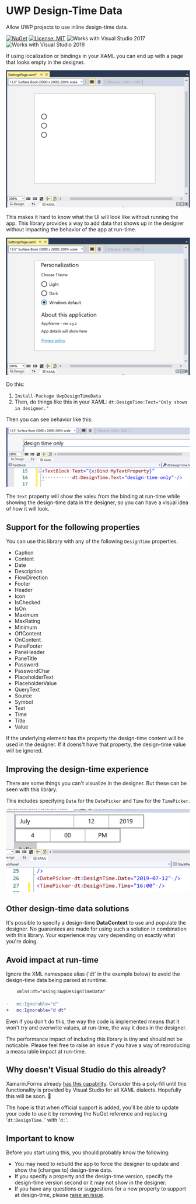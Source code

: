# UWP Design-Time Data

Allow UWP projects to use inline design-time data.

[![NuGet](https://img.shields.io/nuget/v/UwpDesignTimeData.svg)](https://www.nuget.org/packages/UwpDesignTimeData/1.1.0)
[![License: MIT](https://img.shields.io/badge/License-MIT-green.svg)](LICENSE)
![Works with Visual Studio 2017](https://img.shields.io/static/v1.svg?label=VS&message=2017&color=5F2E96)
![Works with Visual Studio 2019](https://img.shields.io/static/v1.svg?label=VS&message=2019&color=BB88F3)

If using localization or bindings in your XAML you can end up with a page that looks empty in the designer.

![Designer with no useful, visible data](./assets/design-time-before.png)

This makes it hard to know what the UI will look like without running the app.
This library provides a way to add data that shows up in the designer without impacting the behavior of the app at run-time.

![Designer showing content at design-time](./assets/design-time-after.png)

Do this:

1. `Install-Package UwpDesignTimeData`
2. Then, do things like this in your XAML: `dt:DesignTime:Text="Only shown in designer."`

Then you can see behavior like this:

![Design time data in bindings shown in VS](./assets/design-time-binding.png)

The `Text` property will show the valeu from the binding at run-time while showing the design-time data in the designer, so you can have a visual idea of how it will look.

## Support for the following properties

You can use this library with any of the following `DesignTime` properties.

- Caption
- Content
- Date
- Description
- FlowDirection
- Footer
- Header
- Icon
- IsChecked
- IsOn
- Maximum
- MaxRating
- Minimum
- OffContent
- OnContent
- PaneFooter
- PaneHeader
- PaneTitle
- Password
- PasswordChar
- PlaceholderText
- PlaceholderValue
- QueryText
- Source
- Symbol
- Text
- Time
- Title
- Value

If the underlying element has the property the design-time content will be used in the designer. If it doens't have that property, the design-time value will be ignored.

## Improving the design-time experience

There are some things you can't visualize in the designer. But these can be seen with this library.

This includes specifying `Date` for the `DatePicker` and `Time` for the `TimePicker`.

![DatePicker and TimePicker showing values in the designer](./assets/design-time-dateandtime.png)

## Other design-time data solutions

It's possible to specify a design-time **DataContext** to use and populate the designer. No guarantees are made for using such a solution in combination with this library. Your experience may vary depending on exactly what you're doing.

## Avoid impact at run-time

Ignore the XML namespace alias ('dt' in the example below) to avoid the design-time data being parsed at runtime.

```diff
    xmlns:dt="using:UwpDesignTimeData"

-   mc:Ignorable="d"
+   mc:Ignorable="d dt"
```

Even if you don't do this, the way the code is implemented means that it won't try and overwrite values, at run-time, the way it does in the designer.

The performance impact of including this library is tiny and should not be noticable. Please feel free to raise an issue if you have a way of reproducing a measurable impact at run-time.

## Why doesn't Visual Studio do this already?

Xamarin.Forms already [has this capability](https://docs.microsoft.com/en-us/xamarin/xamarin-forms/xaml/xaml-previewer/design-time-data). Consider this a poly-fill until this functionality is provided by Visual Studio for all XAML dialects. Hopefully this will be soon. :crossed_fingers:

The hope is that when official support is added, you'll be able to update your code to use it by removing the NuGet reference and replacing '`dt:DesignTime.`' with '`d:`'.

## Important to know

Before you start using this, you should probably know the following:

- You may need to rebuild the app to force the designer to update and show the [changes to] design-time data.
- If you specify a property and the design-time version, specify the design-time version second or it may not show in the designer.
- If you have any questions or suggestions for a new property to support at design-time, please [raise an issue](https://github.com/mrlacey/UwpDesignTimeData/issues/new).
